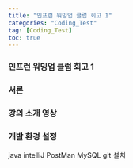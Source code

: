 ```yaml
---
title: "인프런 워밍업 클럽 회고 1"
categories: "Coding_Test"
tag: [Coding_Test]
toc: true
---
```


### 인프런 워밍업 클럽 회고 1

### 서론

### 강의 소개 영상

### 개발 환경 설정
java
intelliJ
PostMan
MySQL
git 설치

